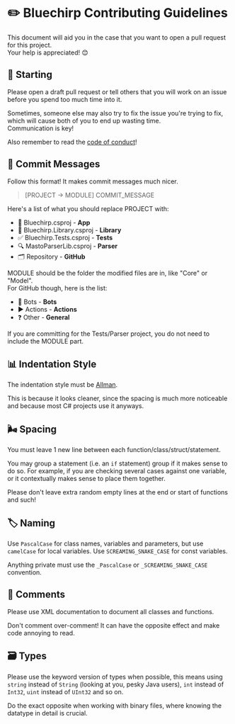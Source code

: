 # :pencil2: Bluechirp Contributing Guidelines
This document will aid you in the case that you want to open a pull request for this project.  
Your help is appreciated! :blush:

## :thinking: Starting
Please open a draft pull request or tell others that you will work on an issue before you spend too much time into it.

Sometimes, someone else may also try to fix the issue you're trying to fix, which will cause both of you to end up wasting time.  
Communication is key!

Also remember to read the [code of conduct](CODE_OF_CONDUCT.md)!

## :incoming_envelope: Commit Messages
Follow this format! It makes commit messages much nicer.

> [PROJECT -> MODULE] COMMIT_MESSAGE

Here's a list of what you should replace PROJECT with:
- :iphone: Bluechirp.csproj - **App**
- :link: Bluechirp.Library.csproj - **Library**
- :white_check_mark: Bluechirp.Tests.csproj - **Tests**
- :mag: MastoParserLib.csproj - **Parser**
- :card_index_dividers: Repository - **GitHub**

MODULE should be the folder the modified files are in, like "Core" or "Model".  
For GitHub though, here is the list:
- :robot: Bots - **Bots**
- :arrow_forward: Actions - **Actions**
- :question: Other - **General**

If you are committing for the Tests/Parser project, you do not need to include the MODULE part.

## :bar_chart: Indentation Style
The indentation style must be [Allman](https://en.wikipedia.org/wiki/Indentation_style#Allman_style).

This is because it looks cleaner, since the spacing is much more noticeable and because most C# projects use it anyways.

## :wind_face: Spacing
You must leave 1 new line between each function/class/struct/statement.

You may group a statement (i.e. an `if` statement) group if it makes sense to do so. For example, if you are checking several cases against one variable, or it contextually makes sense to place them together.

Please don't leave extra random empty lines at the end or start of functions and such!

## :label: Naming
Use `PascalCase` for class names, variables and parameters, but use `camelCase` for local variables. Use `SCREAMING_SNAKE_CASE` for const variables.

Anything private must use the `_PascalCase` or `_SCREAMING_SNAKE_CASE` convention.

## :mega: Comments
Please use XML documentation to document all classes and functions.

Don't comment over-comment! It can have the opposite effect and make code annoying to read.

## :card_file_box: Types
Please use the keyword version of types when possible, this means using `string` instead of `String` (looking at you, pesky Java users), `int` instead of `Int32`, `uint` instead of `UInt32` and so on.

Do the exact opposite when working with binary files, where knowing the datatype in detail is crucial.
